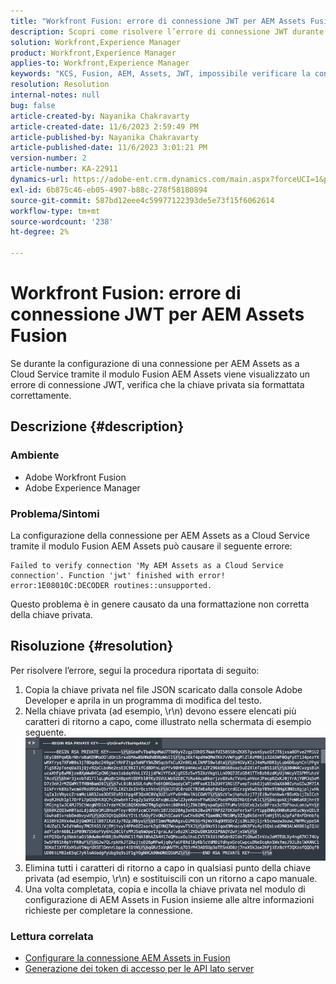 ```yaml
---
title: "Workfront Fusion: errore di connessione JWT per AEM Assets Fusion"
description: Scopri come risolvere l’errore di connessione JWT durante la configurazione di una connessione tramite AEM Assets Fusion. Formatta correttamente la chiave privata.
solution: Workfront,Experience Manager
product: Workfront,Experience Manager
applies-to: Workfront,Experience Manager
keywords: "KCS, Fusion, AEM, Assets, JWT, impossibile verificare la connessione"
resolution: Resolution
internal-notes: null
bug: false
article-created-by: Nayanika Chakravarty
article-created-date: 11/6/2023 2:59:49 PM
article-published-by: Nayanika Chakravarty
article-published-date: 11/6/2023 3:01:21 PM
version-number: 2
article-number: KA-22911
dynamics-url: https://adobe-ent.crm.dynamics.com/main.aspx?forceUCI=1&pagetype=entityrecord&etn=knowledgearticle&id=b9511e1f-b57c-ee11-8179-6045bd006295
exl-id: 6b875c46-eb05-4907-b88c-278f58180894
source-git-commit: 587bd12eee4c59977122393de5e73f15f6062614
workflow-type: tm+mt
source-wordcount: '238'
ht-degree: 2%

---
```


# Workfront Fusion: errore di connessione JWT per AEM Assets Fusion


Se durante la configurazione di una connessione per AEM Assets as a Cloud Service tramite il modulo Fusion AEM Assets viene visualizzato un errore di connessione JWT, verifica che la chiave privata sia formattata correttamente.

## Descrizione {#description}


### Ambiente

- Adobe Workfront Fusion
- Adobe Experience Manager


### Problema/Sintomi

La configurazione della connessione per AEM Assets as a Cloud Service tramite il modulo Fusion AEM Assets può causare il seguente errore:


```
Failed to verify connection 'My AEM Assets as a Cloud Service connection'. Function 'jwt' finished with error! error:1E08010C:DECODER routines::unsupported.
```


Questo problema è in genere causato da una formattazione non corretta della chiave privata.


## Risoluzione {#resolution}


Per risolvere l’errore, segui la procedura riportata di seguito:

1. Copia la chiave privata nel file JSON scaricato dalla console Adobe Developer e aprila in un programma di modifica del testo.
2. Nella chiave privata (ad esempio, \r\n) devono essere elencati più caratteri di ritorno a capo, come illustrato nella schermata di esempio seguente.     ![](assets/3dbe4410-3d5e-ee11-be6f-6045bd006d92.png)
3. Elimina tutti i caratteri di ritorno a capo in qualsiasi punto della chiave privata (ad esempio, \r\n) e sostituiscili con un ritorno a capo manuale.
4. Una volta completata, copia e incolla la chiave privata nel modulo di configurazione di AEM Assets in Fusion insieme alle altre informazioni richieste per completare la connessione.


### Lettura correlata

- [Configurare la connessione AEM Assets in Fusion](https://experienceleague.adobe.com/docs/workfront/using/adobe-workfront-fusion/fusion-apps-and-modules/aem-assets-modules.html?lang=en)
- [Generazione dei token di accesso per le API lato server](https://experienceleague.adobe.com/docs/experience-manager-cloud-service/content/implementing/developing/generating-access-tokens-for-server-side-apis.html?lang=en#the-server-to-server-flow)
